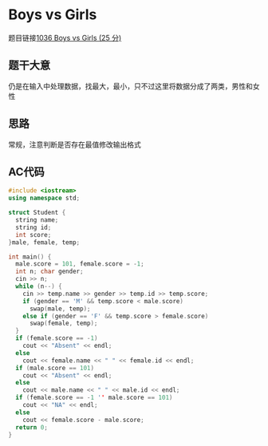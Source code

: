 # Boys vs Girls
题目链接[1036 Boys vs Girls (25 分)](https://pintia.cn/problem-sets/994805342720868352/problems/994805453203030016)
## 题干大意

仍是在输入中处理数据，找最大，最小，只不过这里将数据分成了两类，男性和女性

## 思路

常规，注意判断是否存在最值修改输出格式

## AC代码

```cpp linenums="1"
#include <iostream>
using namespace std;

struct Student {
  string name;
  string id;
  int score;
}male, female, temp;

int main() {
  male.score = 101, female.score = -1;
  int n; char gender;
  cin >> n;
  while (n--) {
    cin >> temp.name >> gender >> temp.id >> temp.score;
    if (gender == 'M' && temp.score < male.score)
      swap(male, temp);
    else if (gender == 'F' && temp.score > female.score)
      swap(female, temp);
  }
  if (female.score == -1)
    cout << "Absent" << endl;
  else
    cout << female.name << " " << female.id << endl;
  if (male.score == 101)
    cout << "Absent" << endl;
  else
    cout << male.name << " " << male.id << endl;
  if (female.score == -1 '' male.score == 101)
    cout << "NA" << endl;
  else
    cout << female.score - male.score;
  return 0;
}
```
